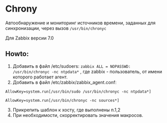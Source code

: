 # Chrony

Автообнаружение и мониторинг источников времени, заданных для синхронизации, через вызов `/usr/bin/chronyc`

Для Zabbix версии 7.0

## Howto:

1. Добавить в файл /etc/sudoers:
`zabbix ALL = NOPASSWD: /usr/bin/chronyc -nc ntpdata*`
, где zabbix - пользователь, от имени которого работает агент.
2. Добавить в файл /etc/zabbix/zabbix_agent.conf:

`AllowKey=system.run[/usr/bin/sudo /usr/bin/chronyc -nc ntpdata*]`

`AllowKey=system.run[/usr/bin/chronyc -nc sources*]`


3. Прикрепить шаблон к хосту, где выполнены п.1,2
4. При необходимости, скорректировать значения макросов.


